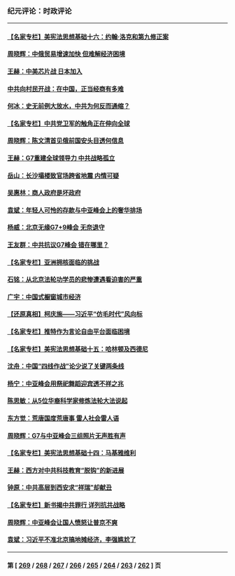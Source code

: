 ### 纪元评论：时政评论
---
#### [【名家专栏】美宪法思想基础十六：约翰‧洛克和第九修正案](../../pages/nsc1025/n14001303.md) 
#### [周晓辉：中俄贸易增速加快 但难解经济困境](../../pages/nsc1025/n14003273.md) 
#### [王赫：中美芯片战 日本加入](../../pages/nsc1025/n14002790.md) 
#### [中共向村民开战：在中国，正当经商有多难](../../pages/nsc1025/n14002830.md) 
#### [何冰：史无前例大放水，中共为何反而通缩？](../../pages/nsc1025/n14002812.md) 
#### [【名家专栏】中共党卫军的触角正在伸向全球](../../pages/nsc1025/n14001977.md) 
#### [周晓辉：陈文清首见俄前国安头目透何信息](../../pages/nsc1025/n14002650.md) 
#### [王赫：G7重建全球领导力 中共战略孤立](../../pages/nsc1025/n14002330.md) 
#### [岳山：长沙塌楼致官场跨省地震 内情可疑](../../pages/nsc1025/n14002193.md) 
#### [吴惠林：商人政府是坏政府](../../pages/nsc1025/n14002461.md) 
#### [袁斌：年轻人可怜的存款与中亚峰会上的奢华排场](../../pages/nsc1025/n14002361.md) 
#### [杨威：北京无缘G7+9峰会 无奈退守](../../pages/nsc1025/n14002147.md) 
#### [王友群：中共抗议G7峰会 错在哪里？](../../pages/nsc1025/n14002058.md) 
#### [【名家专栏】亚洲拥核面临的挑战](../../pages/nsc1025/n14000325.md) 
#### [石铭：从北京法轮功学员的悲惨遭遇看迫害的严重](../../pages/nsc1025/n14002160.md) 
#### [广宇：中国式橱窗城市经济](../../pages/nsc1025/n14002114.md) 
#### [【还原真相】柯庆施——习近平“仿毛时代”风向标](../../pages/nsc1025/n14001872.md) 
#### [【名家专栏】推特作为言论自由平台面临困境](../../pages/nsc1025/n14001885.md) 
#### [【名家专栏】美宪法思想基础十五：哈林顿及西德尼](../../pages/nsc1025/n14000924.md) 
#### [沈舟：中国“四线作战”论少说了关键两条线](../../pages/nsc1025/n14001366.md) 
#### [杨宁：中亚峰会用祭祀舞蹈迎宾透不祥之兆](../../pages/nsc1025/n14001378.md) 
#### [陈思敏：从5位华裔科学家修炼法轮大法说起](../../pages/nsc1025/n14001182.md) 
#### [东方觉：荒唐国度荒唐事 雷人社会雷人语](../../pages/nsc1025/n14001146.md) 
#### [周晓辉：G7与中亚峰会三组照片无声胜有声](../../pages/nsc1025/n14001032.md) 
#### [【名家专栏】美宪法思想基础十四：马基雅维利](../../pages/nsc1025/n14000332.md) 
#### [王赫：西方对中共科技教育“脱钩”的新进展](../../pages/nsc1025/n14000724.md) 
#### [钟原：中共高层到西安求“祥瑞”却献丑](../../pages/nsc1025/n14000644.md) 
#### [【名家专栏】新书揭中共罪行 详列抗共战略](../../pages/nsc1025/n13999655.md) 
#### [周晓辉：中亚峰会让国人愤怒让普京不爽](../../pages/nsc1025/n14000493.md) 
#### [袁斌：习近平不准北京搞地摊经济，李强尴尬了](../../pages/nsc1025/n14000291.md) 

---
#### 第 [ [269](./269.md) / [268](./268.md) / [267](./267.md) / [266](./266.md) / [265](./265.md) / [264](./264.md) / [263](./263.md) / [262](./262.md) ] 页
